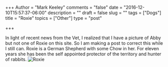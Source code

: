 +++
Author = "Mark Keeley"
comments = "false"
date = "2016-12-10T15:57:37-06:00"
description = ""
draft = false
slug = ""
tags = ["Dogs"]
title = "Roxie"
topics = ["Other"]
type = "post"

+++

In light of recent news from the Vet, I realized that I have a picture of Abby but not one of Roxie on this site. So I am making a post to correct this while I still can. Roxie is a German Shepherd with some Chow in her. For eleven years she has been the self appointed protector of the territory and hunter of rabbits.
![Roxie](/media/roxie.jpg)
<!--more-->

